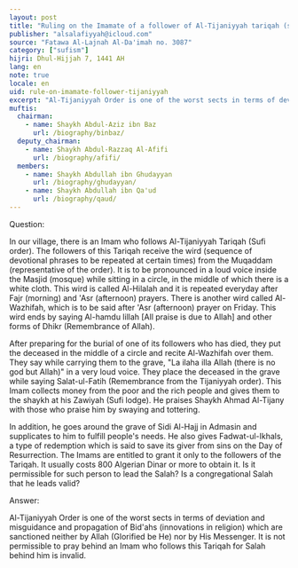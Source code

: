 ```yaml
---
layout: post
title: "Ruling on the Imamate of a follower of Al-Tijaniyyah tariqah (sufi order) and praying behind them"
publisher: "alsalafiyyah@icloud.com"
source: "Fatawa Al-Lajnah Al-Da'imah no. 3087"
category: ["sufism"]
hijri: Dhul-Hijjah 7, 1441 AH
lang: en
note: true
locale: en
uid: rule-on-imamate-follower-tijaniyyah
excerpt: "Al-Tijaniyyah Order is one of the worst sects in terms of deviation and misguidance and propagation of Bid'ahs (innovations in religion) which are sanctioned neither by Allah (Glorified be He) nor by His Messenger. It is not permissible to pray behind an Imam who follows this Tariqah for Salah behind him is invalid."
muftis:
  chairman: 
    - name: Shaykh Abdul-Aziz ibn Baz
      url: /biography/binbaz/
  deputy_chairman:
    - name: Shaykh Abdul-Razzaq Al-Afifi
      url: /biography/afifi/
  members: 
    - name: Shaykh Abdullah ibn Ghudayyan
      url: /biography/ghudayyan/
    - name: Shaykh Abdullah ibn Qa'ud
      url: /biography/qaud/
---
```


Question: 

In our village, there is an Imam who follows Al-Tijaniyyah Tariqah (Sufi order). The followers of this Tariqah receive the wird (sequence of devotional phrases to be repeated at certain times) from the Muqaddam (representative of the order). It is to be pronounced in a loud voice inside the Masjid (mosque) while sitting in a circle, in the middle of which there is a white cloth. This wird is called Al-Hilalah and it is repeated everyday after Fajr (morning) and 'Asr (afternoon) prayers. There is another wird called Al-Wazhifah, which is to be said after 'Asr (afternoon) prayer on Friday. This wird ends by saying Al-hamdu lillah [All praise is due to Allah] and other forms of Dhikr (Remembrance of Allah).

After preparing for the burial of one of its followers who has died, they put the deceased in the middle of a circle and recite Al-Wazhifah over them. They say while carrying them to the grave, "La ilaha illa Allah (there is no god but Allah)" in a very loud voice. They place the deceased in the grave while saying Salat-ul-Fatih (Remembrance from the Tijaniyyah order). This Imam collects money from the poor and the rich people and gives them to the shaykh at his Zawiyah (Sufi lodge). He praises Shaykh Ahmad Al-Tijany with those who praise him by swaying and tottering. 

In addition, he goes around the grave of Sidi Al-Hajj in Admasin and supplicates to him to fulfill people's needs. He also gives Fadwat-ul-Ikhals, a type of redemption which is said to save its giver from sins on the Day of Resurrection. The Imams are entitled to grant it only to the followers of the Tariqah. It usually costs 800 Algerian Dinar or more to obtain it. Is it permissible for such person to lead the Salah? Is a congregational Salah that he leads valid?

Answer:

Al-Tijaniyyah Order is one of the worst sects in terms of deviation and misguidance and propagation of Bid'ahs (innovations in religion) which are sanctioned neither by Allah (Glorified be He) nor by His Messenger. It is not permissible to pray behind an Imam who follows this Tariqah for Salah behind him is invalid.
